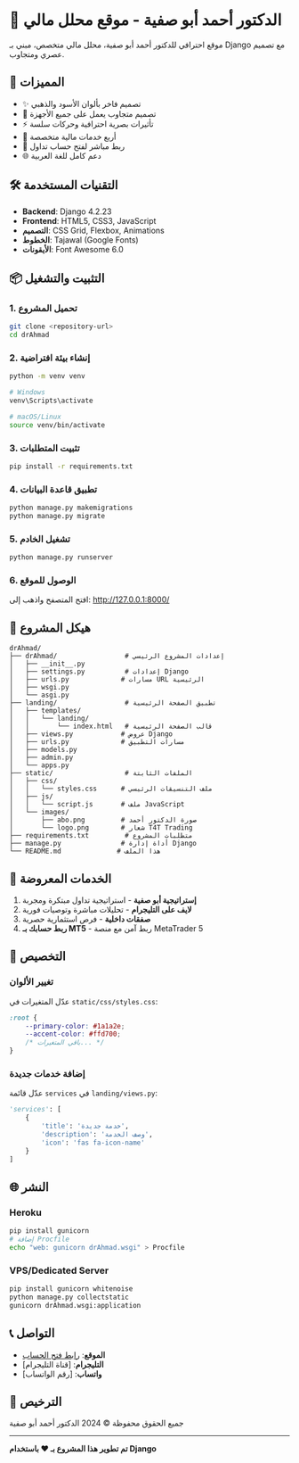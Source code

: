 # 🌟 الدكتور أحمد أبو صفية - موقع محلل مالي

موقع احترافي للدكتور أحمد أبو صفية، محلل مالي متخصص، مبني بـ Django مع تصميم عصري ومتجاوب.

## 🚀 المميزات

- ✨ تصميم فاخر بألوان الأسود والذهبي
- 📱 تصميم متجاوب يعمل على جميع الأجهزة
- ⚡ تأثيرات بصرية احترافية وحركات سلسة
- 🎯 أربع خدمات مالية متخصصة
- 🔗 ربط مباشر لفتح حساب تداول
- 🌐 دعم كامل للغة العربية

## 🛠️ التقنيات المستخدمة

- **Backend**: Django 4.2.23
- **Frontend**: HTML5, CSS3, JavaScript
- **التصميم**: CSS Grid, Flexbox, Animations
- **الخطوط**: Tajawal (Google Fonts)
- **الأيقونات**: Font Awesome 6.0

## 📦 التثبيت والتشغيل

### 1. تحميل المشروع
```bash
git clone <repository-url>
cd drAhmad
```

### 2. إنشاء بيئة افتراضية
```bash
python -m venv venv

# Windows
venv\Scripts\activate

# macOS/Linux
source venv/bin/activate
```

### 3. تثبيت المتطلبات
```bash
pip install -r requirements.txt
```

### 4. تطبيق قاعدة البيانات
```bash
python manage.py makemigrations
python manage.py migrate
```

### 5. تشغيل الخادم
```bash
python manage.py runserver
```

### 6. الوصول للموقع
افتح المتصفح واذهب إلى: http://127.0.0.1:8000/

## 📁 هيكل المشروع

```
drAhmad/
├── drAhmad/                 # إعدادات المشروع الرئيسي
│   ├── __init__.py
│   ├── settings.py          # إعدادات Django
│   ├── urls.py             # مسارات URL الرئيسية
│   ├── wsgi.py
│   └── asgi.py
├── landing/                 # تطبيق الصفحة الرئيسية
│   ├── templates/
│   │   └── landing/
│   │       └── index.html   # قالب الصفحة الرئيسية
│   ├── views.py            # عروض Django
│   ├── urls.py             # مسارات التطبيق
│   ├── models.py
│   ├── admin.py
│   └── apps.py
├── static/                  # الملفات الثابتة
│   ├── css/
│   │   └── styles.css      # ملف التنسيقات الرئيسي
│   ├── js/
│   │   └── script.js       # ملف JavaScript
│   └── images/
│       ├── abo.png         # صورة الدكتور أحمد
│       └── logo.png        # شعار T4T Trading
├── requirements.txt         # متطلبات المشروع
├── manage.py               # أداة إدارة Django
└── README.md              # هذا الملف
```

## 🎨 الخدمات المعروضة

1. **إستراتيجية أبو صفية** - استراتيجية تداول مبتكرة ومجربة
2. **لايف على التليجرام** - تحليلات مباشرة وتوصيات فورية
3. **صفقات داخلية** - فرص استثمارية حصرية
4. **ربط حسابك بـ MT5** - ربط آمن مع منصة MetaTrader 5

## 🔧 التخصيص

### تغيير الألوان
عدّل المتغيرات في `static/css/styles.css`:
```css
:root {
    --primary-color: #1a1a2e;
    --accent-color: #ffd700;
    /* باقي المتغيرات... */
}
```

### إضافة خدمات جديدة
عدّل قائمة `services` في `landing/views.py`:
```python
'services': [
    {
        'title': 'خدمة جديدة',
        'description': 'وصف الخدمة',
        'icon': 'fas fa-icon-name'
    }
]
```

## 🌐 النشر

### Heroku
```bash
pip install gunicorn
# إضافة Procfile
echo "web: gunicorn drAhmad.wsgi" > Procfile
```

### VPS/Dedicated Server
```bash
pip install gunicorn whitenoise
python manage.py collectstatic
gunicorn drAhmad.wsgi:application
```

## 📞 التواصل

- **الموقع**: [رابط فتح الحساب](https://signup.4t.com/ar/?utm_source=IB&utm_medium=Direct&link_id=vuygz25660&referral_id=0023161)
- **التليجرام**: [قناة التليجرام]
- **واتساب**: [رقم الواتساب]

## 📝 الترخيص

جميع الحقوق محفوظة © 2024 الدكتور أحمد أبو صفية

---

**تم تطوير هذا المشروع بـ ❤️ باستخدام Django**

